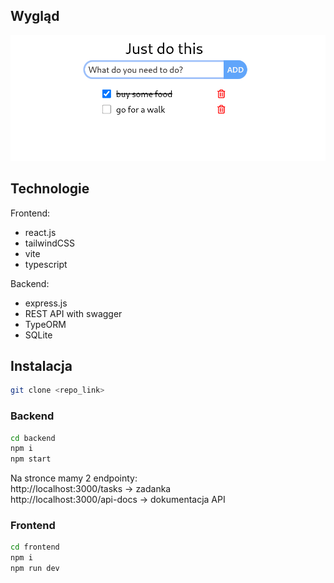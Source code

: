 ## Wygląd

![alt text](image.png)

## Technologie

Frontend:

- react.js
- tailwindCSS
- vite
- typescript

Backend:

- express.js
- REST API with swagger
- TypeORM
- SQLite

## Instalacja

```bash
git clone <repo_link>
```

### Backend

```bash
cd backend
npm i
npm start
```

Na stronce mamy 2 endpointy:  
http://localhost:3000/tasks -> zadanka  
http://localhost:3000/api-docs -> dokumentacja API

### Frontend

```bash
cd frontend
npm i
npm run dev
```
